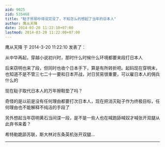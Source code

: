 ```yaml
---
aid: 9025
zid: 535468
title: "鞑子贸易吵得没完没了，不知怎么的想起了当年的日本人"
author: 鹰从天降
date: 2014-03-20 11:22:10+07:00
lastmod: 2014-03-20 11:22:00+07:00
---
```


鹰从天降 于 2014-3-20 11:22:10 发表了：

从中华再起，穿越小说初兴时，那时什么时候什么环境都要来段打日本人

后来窃明也来了段，但同时也收个日本手下，算是有所转折吧。起码现在穿明末，也知道不是不管三七二十一要和日本开战，对日贸易很重要，可以雇日本人的佣兵什么的

现在鞑子取代日本人的万年擦鞋垫了吗？

奇怪的是以前是没有任何理由都要打次日本人，现在把消灭鞑子作为终极目标，任何理由也不能解释不纯洁的手段了

另外想起当年窃明黄石当间谍一段，是不是一些人也在喊跑舔喊奴才喊张开双腿从此弃书来着？

希特勒跪舔苏联，斯大林对东条英机张开双腿...

---
